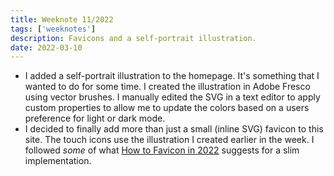 ```yaml
---
title: Weeknote 11/2022
tags: ['weeknotes']
description: Favicons and a self-portrait illustration. 
date: 2022-03-10
---
```

- I added a self-portrait illustration to the homepage. It's something that I wanted to do for some time. I created the illustration in Adobe Fresco using vector brushes. I manually edited the SVG in a text editor to apply custom properties to allow me to update the colors based on a users preference for light or dark mode.
- I decided to finally add more than just a small (inline SVG) favicon to this site. The touch icons use the illustration I created earlier in the week. I followed _some_ of what [How to Favicon in 2022](https://evilmartians.com/chronicles/how-to-favicon-in-2021-six-files-that-fit-most-needs) suggests for a slim implementation. 
